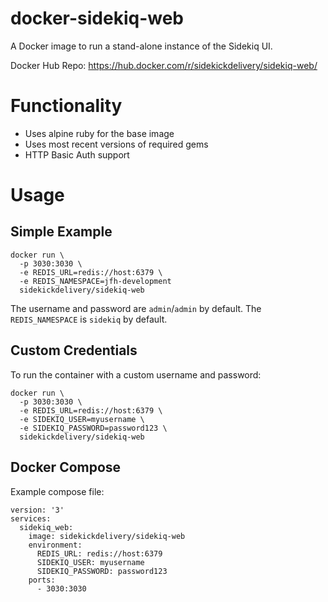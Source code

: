 # docker-sidekiq-web

A Docker image to run a stand-alone instance of the Sidekiq UI.

Docker Hub Repo: https://hub.docker.com/r/sidekickdelivery/sidekiq-web/

# Functionality

* Uses alpine ruby for the base image
* Uses most recent versions of required gems
* HTTP Basic Auth support

# Usage

## Simple Example

```
docker run \
  -p 3030:3030 \
  -e REDIS_URL=redis://host:6379 \
  -e REDIS_NAMESPACE=jfh-development
  sidekickdelivery/sidekiq-web
```

The username and password are `admin`/`admin` by default.
The `REDIS_NAMESPACE` is `sidekiq` by default.

## Custom Credentials

To run the container with a custom username and password:

```
docker run \
  -p 3030:3030 \
  -e REDIS_URL=redis://host:6379 \
  -e SIDEKIQ_USER=myusername \
  -e SIDEKIQ_PASSWORD=password123 \
  sidekickdelivery/sidekiq-web
```

## Docker Compose

Example compose file:

```
version: '3'
services:
  sidekiq_web:
    image: sidekickdelivery/sidekiq-web
    environment:
      REDIS_URL: redis://host:6379
      SIDEKIQ_USER: myusername
      SIDEKIQ_PASSWORD: password123
    ports:
      - 3030:3030
```